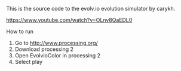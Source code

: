 This is the source code to the evolv.io evolution simulator by carykh.

https://www.youtube.com/watch?v=OLnv8QaEDL0

How to run

1.  Go to http://www.processing.org/
2.  Download processing 2
3.  Open EvolvioColor in processing 2
4.  Select play

